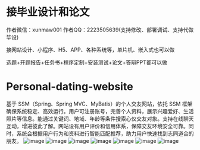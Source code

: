 # 接毕业设计和论文
作者微信：xunmaw001  作者QQ：2223505639(支持修改、部署调试、支持代做毕设)

接网站设计、小程序、H5、APP、各种系统等，单片机、嵌入式也可以做

选题+开题报告+任务书+程序定制+安装测试+论文+答辩PPT都可以做
# Personal-dating-website
基于 SSM（Spring、Spring MVC、MyBatis）的个人交友网站，依托 SSM 框架确保系统稳定、高效运行。用户可注册账号，完善个人资料，展示兴趣爱好、生活照片等信息。能通过关键词、地域、年龄等条件搜索心仪交友对象。支持在线聊天互动，增进彼此了解。网站设有用户评价和信用体系，保障交友环境安全可靠。同时，系统会根据用户行为和资料进行智能匹配推荐，助力用户快速找到志同道合的朋友。 
![image](https://github.com/user-attachments/assets/55d42b9c-a5f1-4dee-8145-7bd01657c82e)
![image](https://github.com/user-attachments/assets/ad9f5c1a-1e83-4809-badc-9735805af2a4)
![image](https://github.com/user-attachments/assets/61f84c15-deab-4143-a43e-a290c257395f)
![image](https://github.com/user-attachments/assets/1a367fa5-a07b-47aa-88cd-10886e5a2192)
![image](https://github.com/user-attachments/assets/ebfcb872-28a3-4b84-8887-1a830ea8e941)
![image](https://github.com/user-attachments/assets/db1be916-d0e5-4648-b78a-456bda026728)
![image](https://github.com/user-attachments/assets/5523c97a-537b-402d-8987-d74b5c2ef4d6)
